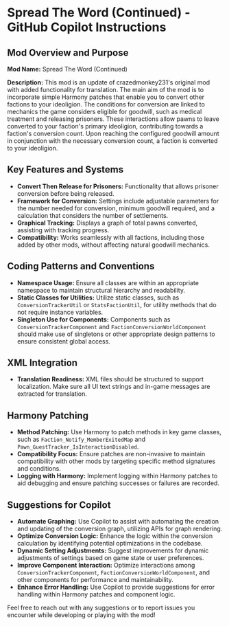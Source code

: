 # Spread The Word (Continued) - GitHub Copilot Instructions

## Mod Overview and Purpose

**Mod Name:** Spread The Word (Continued)

**Description:** This mod is an update of crazedmonkey231's original mod with added functionality for translation. The main aim of the mod is to incorporate simple Harmony patches that enable you to convert other factions to your ideoligion. The conditions for conversion are linked to mechanics the game considers eligible for goodwill, such as medical treatment and releasing prisoners. These interactions allow pawns to leave converted to your faction's primary ideoligion, contributing towards a faction's conversion count. Upon reaching the configured goodwill amount in conjunction with the necessary conversion count, a faction is converted to your ideoligion.

## Key Features and Systems

- **Convert Then Release for Prisoners:** Functionality that allows prisoner conversion before being released.
- **Framework for Conversion:** Settings include adjustable parameters for the number needed for conversion, minimum goodwill required, and a calculation that considers the number of settlements.
- **Graphical Tracking:** Displays a graph of total pawns converted, assisting with tracking progress.
- **Compatibility:** Works seamlessly with all factions, including those added by other mods, without affecting natural goodwill mechanics.

## Coding Patterns and Conventions

- **Namespace Usage:** Ensure all classes are within an appropriate namespace to maintain structural hierarchy and readability.
- **Static Classes for Utilities:** Utilize static classes, such as `ConversionTrackerUtil` or `StatsFactionUtil`, for utility methods that do not require instance variables.
- **Singleton Use for Components:** Components such as `ConversionTrackerComponent` and `FactionConversionWorldComponent` should make use of singletons or other appropriate design patterns to ensure consistent global access.

## XML Integration

- **Translation Readiness:** XML files should be structured to support localization. Make sure all UI text strings and in-game messages are extracted for translation.

## Harmony Patching

- **Method Patching:** Use Harmony to patch methods in key game classes, such as `Faction_Notify_MemberExitedMap` and `Pawn_GuestTracker_IsInteractionDisabled`.
- **Compatibility Focus:** Ensure patches are non-invasive to maintain compatibility with other mods by targeting specific method signatures and conditions.
- **Logging with Harmony:** Implement logging within Harmony patches to aid debugging and ensure patching successes or failures are recorded.

## Suggestions for Copilot

- **Automate Graphing:** Use Copilot to assist with automating the creation and updating of the conversion graph, utilizing APIs for graph rendering.
- **Optimize Conversion Logic:** Enhance the logic within the conversion calculation by identifying potential optimizations in the codebase.
- **Dynamic Setting Adjustments:** Suggest improvements for dynamic adjustments of settings based on game state or user preferences.
- **Improve Component Interaction:** Optimize interactions among `ConversionTrackerComponent`, `FactionConversionWorldComponent`, and other components for performance and maintainability.
- **Enhance Error Handling:** Use Copilot to provide suggestions for error handling within Harmony patches and component logic.

Feel free to reach out with any suggestions or to report issues you encounter while developing or playing with the mod!
